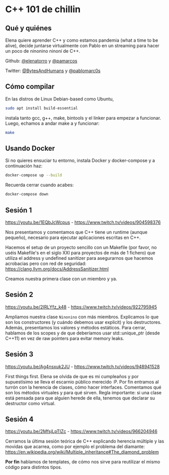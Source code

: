 # C++ 101 de chillin

## Qué y quiénes

Elena quiere aprender C++ y como estamos pandemia (what a time to be alive),
decide juntarse virtualmente con Pablo en un streaming para hacer un poco de
ninonino ninoní de C++.

Github: [@elenatorro](https://github.com/elenatorro) y
[@pamarcos](https://github.com/pamarcos/https://github.com/pamarcos/)

Twitter: [@BytesAndHumans](https://twitter.com/BytesAndHumans) y
[@pablomarc0s](https://twitter.com/pablomarc0s)


## Cómo compilar

En las distros de Linux Debian-based como Ubuntu,

```sh
sudo apt install build-essential
```

instala tanto gcc, g++, make, bintools y el linker para empezar a funcionar.
Luego, echamos a andar make a y funcionar:

```sh
make
```

## Usando Docker

Si no quieres ensuciar tu entorno, instala Docker y docker-compose y a continuación haz:

```sh
docker-compose up --build
```

Recuerda cerrar cuando acabes:

```sh
docker-compose down
```

## Sesión 1

https://youtu.be/1EQbJcWcpus - https://www.twitch.tv/videos/904598376

Nos presentamos y comentamos que C++ tiene un runtime (aunque pequeño),
necesario para ejecutar aplicaciones escritas en C++.

Hacemos el setup de un proyecto sencillo con un Makefile (por favor, no uséis
Makefile's en el siglo XXI para proyectos de más de 1 fichero) que utiliza el
address y undefined sanitizer para asegurarnos que hacemos acrobacias pero con
red de seguridad: https://clang.llvm.org/docs/AddressSanitizer.html

Creamos nuestra primera clase con un miembro y ya.

## Sesión 2

https://youtu.be/2IRLYfz_k48 - https://www.twitch.tv/videos/922795945

Ampliamos nuestra clase `Ninonino` con más miembros. Explicamos lo que son los
constructores (y cuándo debemos usar explicit) y los destructores. Además,
presentamos los valores y métodos estáticos. Para cerrar, hablamos de los
scopes y de que deberíamos usar std::unique_ptr (desde C++11) en vez de raw
pointers para evitar memory leaks.

## Sesión 3

https://youtu.be/Ag4nsxuk2JU - https://www.twitch.tv/videos/948941528

First things first. Elena se olvida de que es mi cumpleaños y por supuestísimo
se lleva el escarnio público merecido :P. Por fin entramos al turrón con la
herencia de clases, cómo hacer interfaces. Comentamos qué son los métodos
virtuales y para qué sirven. Regla importante: si una clase está pensada para
que alguien herede de ella, tenemos que declarar su destructor como virtual.

## Sesión 4

https://youtu.be/2MfsjLpTIZc - https://www.twitch.tv/videos/966204946

Cerramos la última sesión teórica de C++ explicando herencia múltiple y las
movidas que acarrea, como por ejemplo el problema del diamante:
https://en.wikipedia.org/wiki/Multiple_inheritance#The_diamond_problem

**Por fin** hablamos de templates, de cómo nos sirve para reutilizar el mismo
código para distintos tipos.
